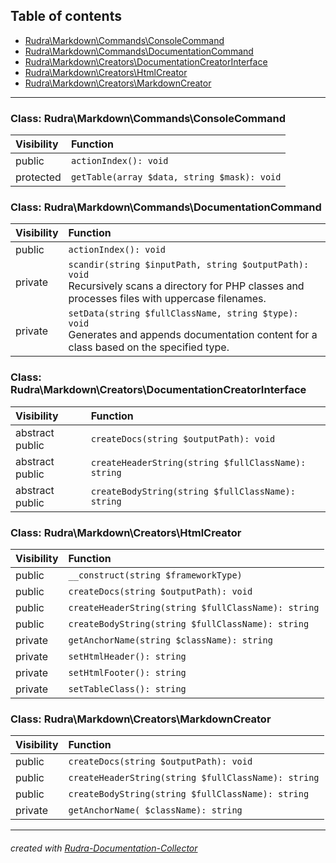 ## Table of contents
- [Rudra\Markdown\Commands\ConsoleCommand](#rudra_markdown_commands_consolecommand)
- [Rudra\Markdown\Commands\DocumentationCommand](#rudra_markdown_commands_documentationcommand)
- [Rudra\Markdown\Creators\DocumentationCreatorInterface](#rudra_markdown_creators_documentationcreatorinterface)
- [Rudra\Markdown\Creators\HtmlCreator](#rudra_markdown_creators_htmlcreator)
- [Rudra\Markdown\Creators\MarkdownCreator](#rudra_markdown_creators_markdowncreator)
<hr>

<a id="rudra_markdown_commands_consolecommand"></a>

### Class: Rudra\Markdown\Commands\ConsoleCommand
| Visibility | Function |
|:-----------|:---------|
| public | `actionIndex(): void`<br> |
| protected | `getTable(array $data, string $mask): void`<br> |


<a id="rudra_markdown_commands_documentationcommand"></a>

### Class: Rudra\Markdown\Commands\DocumentationCommand
| Visibility | Function |
|:-----------|:---------|
| public | `actionIndex(): void`<br> |
| private | `scandir(string $inputPath, string $outputPath): void`<br>Recursively scans a directory for PHP classes and processes files with uppercase filenames. |
| private | `setData(string $fullClassName, string $type): void`<br>Generates and appends documentation content for a class based on the specified type. |


<a id="rudra_markdown_creators_documentationcreatorinterface"></a>

### Class: Rudra\Markdown\Creators\DocumentationCreatorInterface
| Visibility | Function |
|:-----------|:---------|
| abstract public | `createDocs(string $outputPath): void`<br> |
| abstract public | `createHeaderString(string $fullClassName): string`<br> |
| abstract public | `createBodyString(string $fullClassName): string`<br> |


<a id="rudra_markdown_creators_htmlcreator"></a>

### Class: Rudra\Markdown\Creators\HtmlCreator
| Visibility | Function |
|:-----------|:---------|
| public | `__construct(string $frameworkType)`<br> |
| public | `createDocs(string $outputPath): void`<br> |
| public | `createHeaderString(string $fullClassName): string`<br> |
| public | `createBodyString(string $fullClassName): string`<br> |
| private | `getAnchorName(string $className): string`<br> |
| private | `setHtmlHeader(): string`<br> |
| private | `setHtmlFooter(): string`<br> |
| private | `setTableClass(): string`<br> |


<a id="rudra_markdown_creators_markdowncreator"></a>

### Class: Rudra\Markdown\Creators\MarkdownCreator
| Visibility | Function |
|:-----------|:---------|
| public | `createDocs(string $outputPath): void`<br> |
| public | `createHeaderString(string $fullClassName): string`<br> |
| public | `createBodyString(string $fullClassName): string`<br> |
| private | `getAnchorName( $className): string`<br> |
<hr>

###### created with [Rudra-Documentation-Collector](#https://github.com/Jagepard/Rudra-Documentation-Collector)
